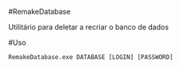 #RemakeDatabase

Utilitário para deletar a recriar o banco de dados

#Uso


```
RemakeDatabase.exe DATABASE [LOGIN] [PASSWORD]
```